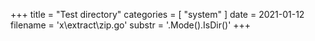 +++
title = "Test directory"
categories = [ "system" ]
date = 2021-01-12
filename = 'x\extract\zip.go'
substr = '.Mode().IsDir()'
+++
